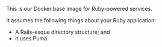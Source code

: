 This is our Docker base image for Ruby-powered services.

It assumes the following things about your Ruby application:

 * A Rails-esque directory structure; and
 * it uses Puma.
